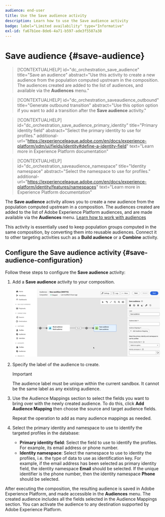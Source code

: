 ```yaml
---
audience: end-user
title: Use the Save audience activity
description: Learn how to use the Save audience activity
badge: label="Limited availability" type="Informative"
exl-id: fa67b1ee-8de6-4a71-b597-ade3f5587a38
---
```

# Save audience {#save-audience}

>[!CONTEXTUALHELP]
>id="dc_orchestration_save_audience"
>title="Save an audience"
>abstract="Use this activity to create a new audience from the population computed upstream in the composition. The audiences created are added to the list of audiences, and available via the **Audiences** menu."

>[!CONTEXTUALHELP]
>id="dc_orchestration_saveaudience_outbound"
>title="Generate outbound transition"
>abstract="Use this option option if you want to add a transition after the **Save audience** activity."

>[!CONTEXTUALHELP]
>id="dc_orchestration_save_audience_primary_identity"
>title="Primary identity field"
>abstract="Select the primary identity to use for profiles."
>additional-url="https://experienceleague.adobe.com/en/docs/experience-platform/xdm/ui/fields/identity#define-a-identity-field" text="Learn more in Experience Platform documentation"

>[!CONTEXTUALHELP]
>id="dc_orchestration_saveaudience_namespace"
>title="Identity namespace"
>abstract="Select the namespace to use for profiles."
>additional-url="https://experienceleague.adobe.com/en/docs/experience-platform/identity/features/namespaces" text="Learn more in Experience Platform documentation"

The **Save audience** activity allows you to create a new audience from the population computed upstream in a composition. The audiences created are added to the list of Adobe Experience Platform audiences, and are made available via the **Audiences** menu. [Learn how to work with audiences](../../start/audiences.md)

This activity is essentially used to keep population groups computed in the same composition, by converting them into reusable audiences. Connect it to other targeting activities such as a **Build audience** or a **Combine** activity. 

## Configure the Save audience activity {#save-audience-configuration}

Follow these steps to configure the **Save audience** activity:

1. Add a **Save audience** activity to your composition.

    ![](../assets/save-audience.png)

1. Specify the label of the audience to create.

    >[!IMPORTANT]
    >
    >The audience label must be unique within the current sandbox. It cannot be the same label as any existing audience. 

1. Use the Audience Mappings section to select the fields you want to bring over with the newly created audience. To do this, click **Add Audience Mapping** then choose the source and target audience fields.

    Repeat the operation to add as many audience mappings as needed.

1. Select the primary identity and namespace to use to identify the targeted profiles in the database:

    * **Primary identity field**: Select the field to use to identify the profiles. For example, its email address or phone number.
    * **Identity namespace**: Select the namespace to use to identity the profiles, i.e. the type of data to use as identification key. For example, if the email address has been selected as primary identity field, the identity namespace **Email** should be selected. If the unique identifier is the phone number, then the identity namespace **Phone** should be selected.

After executing the composition, the resulting audience is saved in Adobe Experience Platform, and made accessible in the **Audiences** menu. The created audience includes all the fields selected in the Audience Mappings section. You can activate the audience to any destination supported by Adobe Experience Platform.

<!--

## Example{#save-audience-example}

The following example illustrates a simple audience update from targeting. A scheduler is added to run the workflow once a month. A query recovers all the profiles subscribed to the different application services available. The **Save audience** activity updates the audience by deleting profiles that have unsubscribed from the service since the last workflow execution and by adding the newly subscribed profiles.
-->
